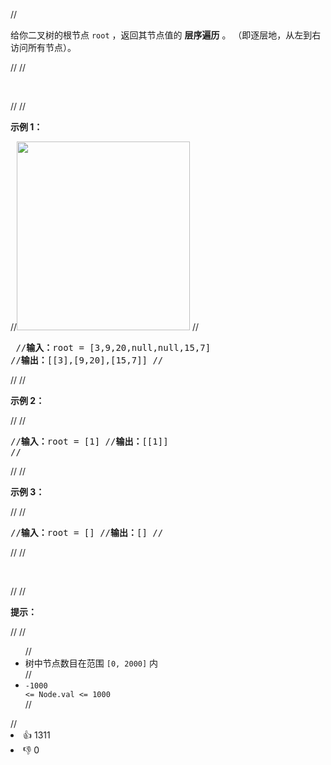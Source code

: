 //<p>给你二叉树的根节点 <code>root</code> ，返回其节点值的 <strong>层序遍历</strong> 。 （即逐层地，从左到右访问所有节点）。</p>
//
//<p>&nbsp;</p>
//
//<p><strong>示例 1：</strong></p>
//<img alt="" src="https://assets.leetcode.com/uploads/2021/02/19/tree1.jpg" style="width: 277px; height: 302px;" />
//<pre>
//<strong>输入：</strong>root = [3,9,20,null,null,15,7]
//<strong>输出：</strong>[[3],[9,20],[15,7]]
//</pre>
//
//<p><strong>示例 2：</strong></p>
//
//<pre>
//<strong>输入：</strong>root = [1]
//<strong>输出：</strong>[[1]]
//</pre>
//
//<p><strong>示例 3：</strong></p>
//
//<pre>
//<strong>输入：</strong>root = []
//<strong>输出：</strong>[]
//</pre>
//
//<p>&nbsp;</p>
//
//<p><strong>提示：</strong></p>
//
//<ul>
//	<li>树中节点数目在范围 <code>[0, 2000]</code> 内</li>
//	<li><code>-1000 &lt;= Node.val &lt;= 1000</code></li>
//</ul>
//<div><li>👍 1311</li><li>👎 0</li></div>